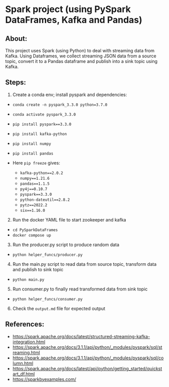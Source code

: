 # Spark project (using PySpark DataFrames, Kafka and Pandas)

## About:
This project uses Spark (using Python) to deal with streaming data from Kafka. Using Dataframes, we collect streaming JSON data from a source topic, convert it to a Pandas dataframe and publish into a sink topic using Kafka.

## Steps:

1. Create a conda env; install pyspark and dependencies:

* `conda create -n pyspark_3.3.0 python=3.7.0`
* `conda activate pyspark_3.3.0`
* `pip install pyspark==3.3.0`
* `pip install kafka-python`
* `pip install numpy`
* `pip install pandas`

* Here `pip freeze` gives:
    * `kafka-python==2.0.2`
    * `numpy==1.21.6`
    * `pandas==1.1.5`
    * `py4j==0.10.7`
    * `pyspark==3.3.0`
    * `python-dateutil==2.8.2`
    * `pytz==2022.2`
    * `six==1.16.0`

2. Run the docker YAML file to start zookeeper and kafka

* `cd PySparkDataFrames`
* `docker compose up`

3. Run the producer.py script to produce random data

* `python helper_funcs/producer.py`

4. Run the main.py script to read data from source topic, transform data and publish to sink topic

* `python main.py`

5. Run consumer.py to finally read transformed data from sink topic

* `python helper_funcs/consumer.py`

6. Check the `output.md` file for expected output

## References:

* https://spark.apache.org/docs/latest/structured-streaming-kafka-integration.html
* https://spark.apache.org/docs/3.1.1/api/python/_modules/pyspark/sql/streaming.html
* https://spark.apache.org/docs/3.1.1/api/python/_modules/pyspark/sql/column.html
* https://spark.apache.org/docs/latest/api/python/getting_started/quickstart_df.html
* https://sparkbyexamples.com/ 
